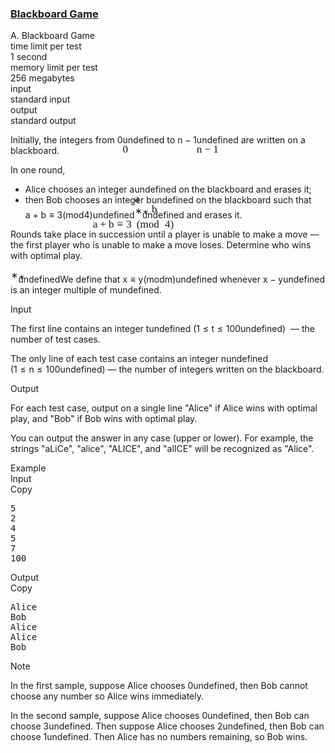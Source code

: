 <h3><a href="https://codeforces.com/contest/2123/problem/A" target="_blank" rel="noopener noreferrer">Blackboard Game</a></h3>
<div class="header"><div class="title">A. Blackboard Game</div><div class="time-limit"><div class="property-title">time limit per test</div>1 second</div><div class="memory-limit"><div class="property-title">memory limit per test</div>256 megabytes</div><div class="input-file input-standard"><div class="property-title">input</div>standard input</div><div class="output-file output-standard"><div class="property-title">output</div>standard output</div></div><div><p>Initially, the integers from <span class="MathJax_Preview" style="color: inherit;"><span class="MJXp-math" id="MJXp-Span-1"><span class="MJXp-mn" id="MJXp-Span-2">0</span></span></span><span class="MathJax MathJax_Processed" id="MathJax-Element-1-Frame" tabindex="0" style=""><nobr><span class="math" id="MathJax-Span-1"><span style="display: inline-block; position: relative; width: 0em; height: 0px; font-size: 122%;"><span style="position: absolute;"><span class="mrow" id="MathJax-Span-2"><span class="mn" id="MathJax-Span-3" style="font-family: MathJax_Main;">0</span></span></span></span></span></nobr></span>undefined to <span class="MathJax_Preview" style="color: inherit;"><span class="MJXp-math" id="MJXp-Span-3"><span class="MJXp-mi MJXp-italic" id="MJXp-Span-4">n</span><span class="MJXp-mo" id="MJXp-Span-5" style="margin-left: 0.267em; margin-right: 0.267em;">−</span><span class="MJXp-mn" id="MJXp-Span-6">1</span></span></span><span class="MathJax MathJax_Processed" id="MathJax-Element-2-Frame" tabindex="0" style=""><nobr><span class="math" id="MathJax-Span-4"><span style="display: inline-block; position: relative; width: 0em; height: 0px; font-size: 122%;"><span style="position: absolute;"><span class="mrow" id="MathJax-Span-5"><span class="mi" id="MathJax-Span-6" style="font-family: MathJax_Math-italic;">n</span><span class="mo" id="MathJax-Span-7" style="font-family: MathJax_Main; padding-left: 0.237em;">−</span><span class="mn" id="MathJax-Span-8" style="font-family: MathJax_Main; padding-left: 0.237em;">1</span></span></span></span></span></nobr></span>undefined are written on a blackboard.</p><p>In one round, </p><ul> <li> Alice chooses an integer <span class="MathJax_Preview" style="color: inherit;"><span class="MJXp-math" id="MJXp-Span-7"><span class="MJXp-mi MJXp-italic" id="MJXp-Span-8">a</span></span></span><span class="MathJax MathJax_Processed" id="MathJax-Element-3-Frame" tabindex="0" style=""><nobr><span class="math" id="MathJax-Span-9"><span style="display: inline-block; position: relative; width: 0em; height: 0px; font-size: 122%;"><span style="position: absolute;"><span class="mrow" id="MathJax-Span-10"><span class="mi" id="MathJax-Span-11" style="font-family: MathJax_Math-italic;">a</span></span></span></span></span></nobr></span>undefined on the blackboard and erases it; </li><li> then Bob chooses an integer <span class="MathJax_Preview" style="color: inherit;"><span class="MJXp-math" id="MJXp-Span-9"><span class="MJXp-mi MJXp-italic" id="MJXp-Span-10">b</span></span></span><span class="MathJax MathJax_Processed" id="MathJax-Element-4-Frame" tabindex="0" style=""><nobr><span class="math" id="MathJax-Span-12"><span style="display: inline-block; position: relative; width: 0em; height: 0px; font-size: 122%;"><span style="position: absolute;"><span class="mrow" id="MathJax-Span-13"><span class="mi" id="MathJax-Span-14" style="font-family: MathJax_Math-italic;">b</span></span></span></span></span></nobr></span>undefined on the blackboard such that <span class="MathJax_Preview" style="color: inherit;"><span class="MJXp-math" id="MJXp-Span-11"><span class="MJXp-mi MJXp-italic" id="MJXp-Span-12">a</span><span class="MJXp-mo" id="MJXp-Span-13" style="margin-left: 0.267em; margin-right: 0.267em;">+</span><span class="MJXp-mi MJXp-italic" id="MJXp-Span-14">b</span><span class="MJXp-mo" id="MJXp-Span-15" style="margin-left: 0.333em; margin-right: 0.333em;">≡</span><span class="MJXp-mn" id="MJXp-Span-16">3</span><span class="MJXp-TeXmathchoice" id="MJXp-Span-17"><span class="MJXp-mspace" id="MJXp-Span-18" style="width: 0.444em; height: 0em;"></span></span><span class="MJXp-mo" id="MJXp-Span-19" style="margin-left: 0em; margin-right: 0em;">(</span><span class="MJXp-mi" id="MJXp-Span-20">mod</span><span class="MJXp-mspace" id="MJXp-Span-21" style="width: 0.333em; height: 0em;"></span><span class="MJXp-mn" id="MJXp-Span-22">4</span><span class="MJXp-mo" id="MJXp-Span-23" style="margin-left: 0em; margin-right: 0em;">)</span></span></span><span class="MathJax MathJax_Processed" id="MathJax-Element-5-Frame" tabindex="0" style=""><nobr><span class="math" id="MathJax-Span-15"><span style="display: inline-block; position: relative; width: 0em; height: 0px; font-size: 122%;"><span style="position: absolute;"><span class="mrow" id="MathJax-Span-16"><span class="mi" id="MathJax-Span-17" style="font-family: MathJax_Math-italic;">a</span><span class="mo" id="MathJax-Span-18" style="font-family: MathJax_Main; padding-left: 0.237em;">+</span><span class="mi" id="MathJax-Span-19" style="font-family: MathJax_Math-italic; padding-left: 0.237em;">b</span><span class="mo" id="MathJax-Span-20" style="font-family: MathJax_Main; padding-left: 0.296em;">≡</span><span class="mn" id="MathJax-Span-21" style="font-family: MathJax_Main; padding-left: 0.296em;">3</span><span class="TeXmathchoice" id="MathJax-Span-22"><span class="mspace" id="MathJax-Span-23" style="height: 0em; vertical-align: 0em; width: 0.471em; display: inline-block; overflow: hidden;"></span></span><span class="mo" id="MathJax-Span-24" style="font-family: MathJax_Main;">(</span><span class="mi" id="MathJax-Span-25" style="font-family: MathJax_Main;">mod</span><span class="mspace" id="MathJax-Span-26" style="height: 0em; vertical-align: 0em; width: 0.354em; display: inline-block; overflow: hidden;"></span><span class="mn" id="MathJax-Span-27" style="font-family: MathJax_Main; padding-left: 0.179em;">4</span><span class="mo" id="MathJax-Span-28" style="font-family: MathJax_Main;">)</span></span></span></span></span></nobr></span>undefined<span class="MathJax_Preview" style="color: inherit;"><span class="MJXp-math" id="MJXp-Span-24"><span class="MJXp-msubsup" id="MJXp-Span-25"><span class="MJXp-mi" id="MJXp-Span-26" style="margin-right: 0.05em;"></span><span class="MJXp-mrow MJXp-script" id="MJXp-Span-27" style="vertical-align: 0.5em;"><span class="MJXp-mtext" id="MJXp-Span-28">∗</span></span></span></span></span><span class="MathJax MathJax_Processed" id="MathJax-Element-6-Frame" tabindex="0" style=""><nobr><span class="math" id="MathJax-Span-29"><span style="display: inline-block; position: relative; width: 0em; height: 0px; font-size: 122%;"><span style="position: absolute;"><span class="mrow" id="MathJax-Span-30"><span class="msubsup" id="MathJax-Span-31"><span style="display: inline-block; position: relative; width: 0.413em; height: 0px;"><span style="position: absolute; clip: rect(3.809em, 1000em, 4.16em, -999.997em); top: -3.978em; left: 0em;"><span class="mi" id="MathJax-Span-32"></span><span style="display: inline-block; width: 0px; height: 3.984em;"></span></span><span style="position: absolute; top: -4.33em; left: 0em;"><span class="texatom" id="MathJax-Span-33"><span class="mrow" id="MathJax-Span-34"><span class="mtext" id="MathJax-Span-35" style="font-size: 70.7%; font-family: MathJax_Main;">∗</span></span></span><span style="display: inline-block; width: 0px; height: 3.984em;"></span></span></span></span></span></span></span></span></nobr></span>undefined and erases it. </li></ul><p>Rounds take place in succession until a player is unable to make a move — the first player who is unable to make a move loses. Determine who wins with optimal play. </p><div class="statement-footnote"><p><span class="MathJax_Preview" style="color: inherit;"><span class="MJXp-math" id="MJXp-Span-29"><span class="MJXp-msubsup" id="MJXp-Span-30"><span class="MJXp-mi" id="MJXp-Span-31" style="margin-right: 0.05em;"></span><span class="MJXp-mrow MJXp-script" id="MJXp-Span-32" style="vertical-align: 0.5em;"><span class="MJXp-mtext" id="MJXp-Span-33">∗</span></span></span></span></span><span class="MathJax MathJax_Processed" id="MathJax-Element-7-Frame" tabindex="0" style=""><nobr><span class="math" id="MathJax-Span-36"><span style="display: inline-block; position: relative; width: 0em; height: 0px; font-size: 122%;"><span style="position: absolute;"><span class="mrow" id="MathJax-Span-37"><span class="msubsup" id="MathJax-Span-38"><span style="display: inline-block; position: relative; width: 0.417em; height: 0px;"><span style="position: absolute; clip: rect(3.792em, 1000em, 4.205em, -999.997em); top: -3.992em; left: 0em;"><span class="mi" id="MathJax-Span-39"></span><span style="display: inline-block; width: 0px; height: 3.998em;"></span></span><span style="position: absolute; top: -4.336em; left: 0em;"><span class="texatom" id="MathJax-Span-40"><span class="mrow" id="MathJax-Span-41"><span class="mtext" id="MathJax-Span-42" style="font-size: 70.7%; font-family: MathJax_Main;">∗</span></span></span><span style="display: inline-block; width: 0px; height: 3.998em;"></span></span></span></span></span></span></span></span></nobr></span>undefinedWe define that <span class="MathJax_Preview" style="color: inherit;"><span class="MJXp-math" id="MJXp-Span-34"><span class="MJXp-mi MJXp-italic" id="MJXp-Span-35">x</span><span class="MJXp-mo" id="MJXp-Span-36" style="margin-left: 0.333em; margin-right: 0.333em;">≡</span><span class="MJXp-mi MJXp-italic" id="MJXp-Span-37">y</span><span class="MJXp-TeXmathchoice" id="MJXp-Span-38"><span class="MJXp-mspace" id="MJXp-Span-39" style="width: 0.444em; height: 0em;"></span></span><span class="MJXp-mo" id="MJXp-Span-40" style="margin-left: 0em; margin-right: 0em;">(</span><span class="MJXp-mi" id="MJXp-Span-41">mod</span><span class="MJXp-mspace" id="MJXp-Span-42" style="width: 0.333em; height: 0em;"></span><span class="MJXp-mi MJXp-italic" id="MJXp-Span-43">m</span><span class="MJXp-mo" id="MJXp-Span-44" style="margin-left: 0em; margin-right: 0em;">)</span></span></span><span class="MathJax MathJax_Processing" id="MathJax-Element-8-Frame" tabindex="0"></span>undefined whenever <span class="MathJax_Preview" style="color: inherit;"><span class="MJXp-math" id="MJXp-Span-45"><span class="MJXp-mi MJXp-italic" id="MJXp-Span-46">x</span><span class="MJXp-mo" id="MJXp-Span-47" style="margin-left: 0.267em; margin-right: 0.267em;">−</span><span class="MJXp-mi MJXp-italic" id="MJXp-Span-48">y</span></span></span><span class="MathJax MathJax_Processing" id="MathJax-Element-9-Frame" tabindex="0"></span>undefined is an integer multiple of <span class="MathJax_Preview" style="color: inherit;"><span class="MJXp-math" id="MJXp-Span-49"><span class="MJXp-mi MJXp-italic" id="MJXp-Span-50">m</span></span></span><span class="MathJax MathJax_Processing" id="MathJax-Element-10-Frame" tabindex="0"></span>undefined.</p></div></div><div class="input-specification"><div class="section-title">Input</div><p>The first line contains an integer <span class="MathJax_Preview" style="color: inherit;"><span class="MJXp-math" id="MJXp-Span-51"><span class="MJXp-mi MJXp-italic" id="MJXp-Span-52">t</span></span></span><span class="MathJax MathJax_Processing" id="MathJax-Element-11-Frame" tabindex="0"></span>undefined (<span class="MathJax_Preview" style="color: inherit;"><span class="MJXp-math" id="MJXp-Span-53"><span class="MJXp-mn" id="MJXp-Span-54">1</span><span class="MJXp-mo" id="MJXp-Span-55" style="margin-left: 0.333em; margin-right: 0.333em;">≤</span><span class="MJXp-mi MJXp-italic" id="MJXp-Span-56">t</span><span class="MJXp-mo" id="MJXp-Span-57" style="margin-left: 0.333em; margin-right: 0.333em;">≤</span><span class="MJXp-mn" id="MJXp-Span-58">100</span></span></span><span class="MathJax MathJax_Processing" id="MathJax-Element-12-Frame" tabindex="0"></span>undefined) &nbsp;— the number of test cases.</p><p>The only line of each test case contains an integer <span class="MathJax_Preview" style="color: inherit;"><span class="MJXp-math" id="MJXp-Span-59"><span class="MJXp-mi MJXp-italic" id="MJXp-Span-60">n</span></span></span><span class="MathJax MathJax_Processing" id="MathJax-Element-13-Frame" tabindex="0"></span>undefined (<span class="MathJax_Preview" style="color: inherit;"><span class="MJXp-math" id="MJXp-Span-61"><span class="MJXp-mn" id="MJXp-Span-62">1</span><span class="MJXp-mo" id="MJXp-Span-63" style="margin-left: 0.333em; margin-right: 0.333em;">≤</span><span class="MJXp-mi MJXp-italic" id="MJXp-Span-64">n</span><span class="MJXp-mo" id="MJXp-Span-65" style="margin-left: 0.333em; margin-right: 0.333em;">≤</span><span class="MJXp-mn" id="MJXp-Span-66">100</span></span></span><span class="MathJax MathJax_Processing" id="MathJax-Element-14-Frame" tabindex="0"></span>undefined) — the number of integers written on the blackboard.</p></div><div class="output-specification"><div class="section-title">Output</div><p>For each test case, output on a single line "<span class="tex-font-style-tt">Alice</span>" if Alice wins with optimal play, and "<span class="tex-font-style-tt">Bob</span>" if Bob wins with optimal play.</p><p>You can output the answer in any case (upper or lower). For example, the strings "<span class="tex-font-style-tt">aLiCe</span>", "<span class="tex-font-style-tt">alice</span>", "<span class="tex-font-style-tt">ALICE</span>", and "<span class="tex-font-style-tt">alICE</span>" will be recognized as "<span class="tex-font-style-tt">Alice</span>".</p></div><div class="sample-tests"><div class="section-title">Example</div><div class="sample-test"><div class="input"><div class="title">Input<div title="Copy" data-clipboard-target="#id003871360146779278" id="id005723241249479095" class="input-output-copier">Copy</div></div><pre id="id003871360146779278"><div class="test-example-line test-example-line-even test-example-line-0">5</div><div class="test-example-line test-example-line-odd test-example-line-1">2</div><div class="test-example-line test-example-line-even test-example-line-2">4</div><div class="test-example-line test-example-line-odd test-example-line-3">5</div><div class="test-example-line test-example-line-even test-example-line-4">7</div><div class="test-example-line test-example-line-odd test-example-line-5">100</div></pre></div><div class="output"><div class="title">Output<div title="Copy" data-clipboard-target="#id0022427639781898645" id="id008861321551669586" class="input-output-copier">Copy</div></div><pre id="id0022427639781898645">Alice
Bob
Alice
Alice
Bob
</pre></div></div></div><div class="note"><div class="section-title">Note</div><p>In the first sample, suppose Alice chooses <span class="MathJax_Preview" style="color: inherit;"><span class="MJXp-math" id="MJXp-Span-67"><span class="MJXp-mn" id="MJXp-Span-68">0</span></span></span><span class="MathJax MathJax_Processing" id="MathJax-Element-15-Frame" tabindex="0"></span>undefined, then Bob cannot choose any number so Alice wins immediately.</p><p>In the second sample, suppose Alice chooses <span class="MathJax_Preview" style="color: inherit;"><span class="MJXp-math" id="MJXp-Span-69"><span class="MJXp-mn" id="MJXp-Span-70">0</span></span></span><span class="MathJax MathJax_Processing" id="MathJax-Element-16-Frame" tabindex="0"></span>undefined, then Bob can choose <span class="MathJax_Preview" style="color: inherit;"><span class="MJXp-math" id="MJXp-Span-71"><span class="MJXp-mn" id="MJXp-Span-72">3</span></span></span><span class="MathJax MathJax_Processing" id="MathJax-Element-17-Frame" tabindex="0"></span>undefined. Then suppose Alice chooses <span class="MathJax_Preview" style="color: inherit;"><span class="MJXp-math" id="MJXp-Span-73"><span class="MJXp-mn" id="MJXp-Span-74">2</span></span></span><span class="MathJax MathJax_Processing" id="MathJax-Element-18-Frame" tabindex="0"></span>undefined, then Bob can choose <span class="MathJax_Preview" style="color: inherit;"><span class="MJXp-math" id="MJXp-Span-75"><span class="MJXp-mn" id="MJXp-Span-76">1</span></span></span><span class="MathJax MathJax_Processing" id="MathJax-Element-19-Frame" tabindex="0"></span>undefined. Then Alice has no numbers remaining, so Bob wins.</p></div>